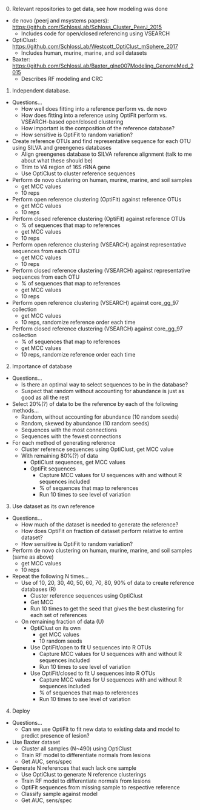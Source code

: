0. Relevant repositories to get data, see how modeling was done
* de novo (peerj and msystems papers): https://github.com/SchlossLab/Schloss_Cluster_PeerJ_2015
	- Includes code for open/closed referencing using VSEARCH
* OptiClust: https://github.com/SchlossLab/Westcott_OptiClust_mSphere_2017
	- Includes human, murine, marine, and soil datasets
* Baxter: https://github.com/SchlossLab/Baxter_glne007Modeling_GenomeMed_2015
	- Describes RF modeling and CRC

1. Independent database.
* Questions...
	- How well does fitting into a reference perform vs. de novo
	- How does fitting into a reference using OptiFit perform vs. VSEARCH-based open/closed clustering
	- How important is the composition of the reference database?
 	- How sensitive is OptiFit to random variation?
* Create reference OTUs and find representative sequence for each OTU using SILVA and greengenes databases
	- Align greengenes database to SILVA reference alignment (talk to me about what these should be)
	- Trim to V4 region of 16S rRNA gene
	- Use OptiClust to cluster reference sequences
* Perform de novo clustering on human, murine, marine, and soil samples
	- get MCC values
	- 10 reps
* Perform open reference clustering (OptiFit) against reference OTUs
	- get MCC values
	- 10 reps
* Perform closed reference clustering (OptiFit) against reference OTUs
	- % of sequences that map to references
	- get MCC values
	- 10 reps
* Perform open reference clustering (VSEARCH) against representative sequences from each OTU
	- get MCC values
	- 10 reps
* Perform closed reference clustering (VSEARCH) against representative sequences from each OTU
	- % of sequences that map to references
	- get MCC values
	- 10 reps
* Perform open reference clustering (VSEARCH) against core_gg_97 collection
	- get MCC values
	- 10 reps, randomize reference order each time
* Perform closed reference clustering (VSEARCH) against core_gg_97 collection
	- % of sequences that map to references
	- get MCC values
	- 10 reps, randomize reference order each time


2. Importance of database
* Questions...
	- Is there an optimal way to select sequences to be in the database?
	- Suspect that random without accounting for abundance is just as good as all the rest
* Select 20%(?) of data to be the reference by each of the following methods...
	- Random, without accounting for abundance (10 random seeds)
	- Random, skewed by abundance (10 random seeds)
	- Sequences with the most connections
	- Sequences with the fewest connections
* For each method of generating reference
	- Cluster reference sequences using OptiClust, get MCC value
	- With remaining 80%(?) of data
		- OptiClust sequences, get MCC values
		- OptiFit sequences
 			- Capture MCC values for U sequences with and without R sequences included
			- % of sequences that map to references
			- Run 10 times to see level of variation


3. Use dataset as its own reference
* Questions...
	- How much of the dataset is needed to generate the reference?
	- How does OptiFit on fraction of dataset perform relative to entire dataset?
	- How sensitive is OptiFit to random variation?
* Perform de novo clustering on human, murine, marine, and soil samples (same as above)
	- get MCC values
	- 10 reps
* Repeat the following N times...
	- Use of 10, 20, 30, 40, 50, 60, 70, 80, 90% of data to create reference databases (R)
		- Cluster reference sequences using OptiClust
		- Get MCC
		- Run 10 times to get the seed that gives the best clustering for each set of references
	- On remaining fraction of data (U)
		- OptiClust on its own
			- get MCC values
			- 10 random seeds
		- Use OptiFit/open to fit U sequences into R OTUs
			- Capture MCC values for U sequences with and without R sequences included
			- Run 10 times to see level of variation
		- Use OptiFit/closed to fit U sequences into R OTUs
			- Capture MCC values for U sequences with and without R sequences included
			- % of sequences that map to references
			- Run 10 times to see level of variation


4. Deploy
* Questions...
	- Can we use OptiFit to fit new data to existing data and model to predict presence of lesion?
* Use Baxter dataset
	- Cluster all samples (N~490) using OptiClust
	- Train RF model to differentiate normals from lesions
	- Get AUC, sens/spec
* Generate N references that each lack one sample
	- Use OptiClust to generate N reference clusterings
	- Train RF model to differentiate normals from lesions
	- OptiFit sequences from missing sample to respective reference
	- Classify sample against model
	- Get AUC, sens/spec
